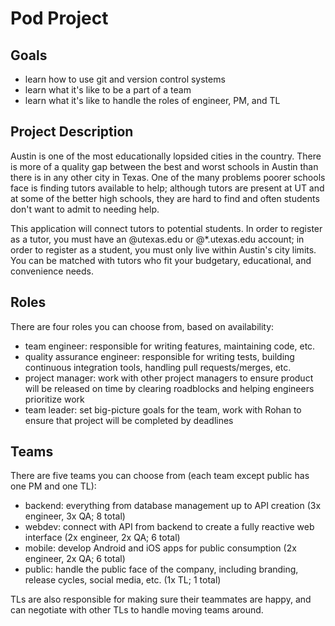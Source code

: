 # Pod Project

## Goals
* learn how to use git and version control systems
* learn what it's like to be a part of a team
* learn what it's like to handle the roles of engineer, PM, and TL

## Project Description

Austin is one of the most educationally lopsided cities in the country. There is more of a quality gap between the best and worst schools in Austin than there is in any other city in Texas. One of the many problems poorer schools face is finding tutors available to help; although tutors are present at UT and at some of the better high schools, they are hard to find and often students don't want to admit to needing help.

This application will connect tutors to potential students. In order to register as a tutor, you must have an @utexas.edu or @*.utexas.edu account; in order to register as a student, you must only live within Austin's city limits. You can be matched with tutors who fit your budgetary, educational, and convenience needs.

## Roles

There are four roles you can choose from, based on availability:
* team engineer: responsible for writing features, maintaining code, etc.
* quality assurance engineer: responsible for writing tests, building continuous integration tools, handling pull requests/merges, etc.
* project manager: work with other project managers to ensure product will be released on time by clearing roadblocks and helping engineers prioritize work
* team leader: set big-picture goals for the team, work with Rohan to ensure that project will be completed by deadlines

## Teams

There are five teams you can choose from (each team except public has one PM and one TL):
* backend: everything from database management up to API creation (3x engineer, 3x QA; 8 total)
* webdev: connect with API from backend to create a fully reactive web interface (2x engineer, 2x QA; 6 total)
* mobile: develop Android and iOS apps for public consumption (2x engineer, 2x QA; 6 total)
* public: handle the public face of the company, including branding, release cycles, social media, etc. (1x TL; 1 total)

TLs are also responsible for making sure their teammates are happy, and can negotiate with other TLs to handle moving teams around.